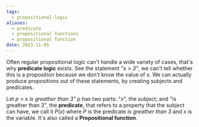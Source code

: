 ```yaml
---
tags:
  - propositional-logic
aliases:
  - predicate
  - propositional functions
  - propositional function
date: 2023-11-05
---
```

Often regular propositional logic can't handle a wide variety of cases, that's why **predicate logic** exists. See the statement *"x > 3"*, we can't tell whether this is a proposition because we don't know the value of x.
We can actually produce propositions out of these statements, by creating subjects and predicates.

Let $p$ = *$x$ is greather than 3"* 
$p$ has two parts: "$x$", the subject; and "is greather than 3", the **predicate**, that refers to a property that the subject can have, we call it $P(x)$ where $P$ is the predicate *is greather than 3* and $x$ is the variable. It's also called a **Propositional function**.